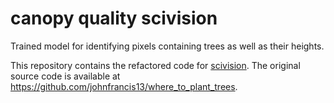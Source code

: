 # canopy quality scivision
Trained model for identifying pixels containing trees as well as their heights.

This repository contains the refactored code for [scivision](https://github.com/alan-turing-institute/scivision). The original source code is available at https://github.com/johnfrancis13/where_to_plant_trees. 